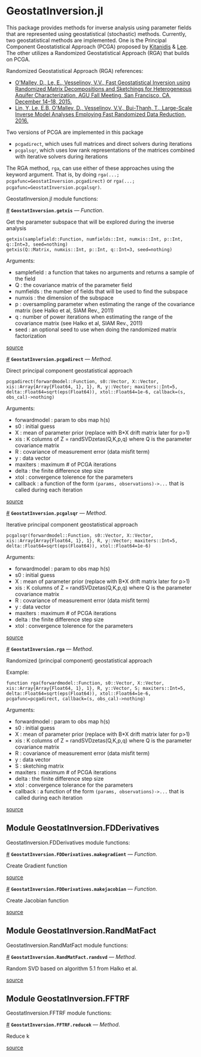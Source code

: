 
<a id='GeostatInversion.jl-1'></a>

# GeostatInversion.jl


This package provides methods for inverse analysis using parameter fields that are represented using geostatistical (stochastic) methods. Currently, two geostatistical methods are implemented. One is the Principal Component Geostatistical Approach (PCGA) proposed by [Kitanidis](http://dx.doi.org/10.1002/2013WR014630) & [Lee](http://dx.doi.org/10.1002/2014WR015483). The other utilizes a Randomized Geostatistical Approach (RGA) that builds on PCGA.


Randomized Geostatistical Approach (RGA) references:


  * [O'Malley, D., Le, E., Vesselinov, V.V., Fast Geostatistical Inversion using Randomized Matrix Decompositions and Sketchings for Heterogeneous Aquifer Characterization, AGU Fall Meeting, San Francisco, CA, December 14–18, 2015.](http://adsabs.harvard.edu/abs/2015AGUFM.T31E..03O)
  * [Lin, Y, Le, E.B, O'Malley, D., Vesselinov, V.V., Bui-Thanh, T., Large-Scale Inverse Model Analyses Employing Fast Randomized Data Reduction, 2016.](submitted)


Two versions of PCGA are implemented in this package


  * `pcgadirect`, which uses full matrices and direct solvers during iterations
  * `pcgalsqr`, which uses low rank representations of the matrices combined with iterative solvers during iterations


The RGA method, `rga`, can use either of these approaches using the keyword argument. That is, by doing `rga(...; pcgafunc=GeostatInversion.pcgadirect)` or `rga(...; pcgafunc=GeostatInversion.pcgalsqr)`.


GeostatInversion.jl module functions:

<a id='GeostatInversion.getxis' href='#GeostatInversion.getxis'>#</a>
**`GeostatInversion.getxis`** &mdash; *Function*.



Get the parameter subspace that will be explored during the inverse analysis

```
getxis(samplefield::Function, numfields::Int, numxis::Int, p::Int, q::Int=3, seed=nothing)
getxis(Q::Matrix, numxis::Int, p::Int, q::Int=3, seed=nothing)
```

Arguments:

  * samplefield : a function that takes no arguments and returns a sample of the field
  * Q : the covariance matrix of the parameter field
  * numfields : the number of fields that will be used to find the subspace
  * numxis : the dimension of the subspace
  * p : oversampling parameter when estimating the range of the covariance matrix (see Halko et al, SIAM Rev., 2011)
  * q : number of power iterations when estimating the range of the covariance matrix (see Halko et al, SIAM Rev., 2011)
  * seed : an optional seed to use when doing the randomized matrix factorization


<a target='_blank' href='https://github.com/madsjulia/GeostatInversion.jl/tree/b059d7988abfc525c8733dd511ac92a0c8e45b2f/src/GeostatInversion.jl#L37-L54' class='documenter-source'>source</a><br>

<a id='GeostatInversion.pcgadirect-Tuple{Function,Array{T,1},Array{T,1},Array{Array{Float64,1},1},Any,Array{T,1}}' href='#GeostatInversion.pcgadirect-Tuple{Function,Array{T,1},Array{T,1},Array{Array{Float64,1},1},Any,Array{T,1}}'>#</a>
**`GeostatInversion.pcgadirect`** &mdash; *Method*.



Direct principal component geostatistical approach

```
pcgadirect(forwardmodel::Function, s0::Vector, X::Vector, xis::Array{Array{Float64, 1}, 1}, R, y::Vector; maxiters::Int=5, delta::Float64=sqrt(eps(Float64)), xtol::Float64=1e-6, callback=(s, obs_cal)->nothing)
```

Arguments:

  * forwardmodel : param to obs map h(s)
  * s0 : initial guess
  * X : mean of parameter prior (replace with B*X drift matrix later for p>1)
  * xis : K columns of Z = randSVDzetas(Q,K,p,q) where Q is the parameter covariance matrix
  * R : covariance of measurement error (data misfit term)
  * y : data vector
  * maxiters : maximum # of PCGA iterations
  * delta : the finite difference step size
  * xtol : convergence tolerence for the parameters
  * callback : a function of the form `(params, observations)->...` that is called during each iteration


<a target='_blank' href='https://github.com/madsjulia/GeostatInversion.jl/tree/b059d7988abfc525c8733dd511ac92a0c8e45b2f/src/direct.jl#L1-L20' class='documenter-source'>source</a><br>

<a id='GeostatInversion.pcgalsqr-Tuple{Function,Array{T,1},Array{T,1},Array{Array{Float64,1},1},Any,Array{T,1}}' href='#GeostatInversion.pcgalsqr-Tuple{Function,Array{T,1},Array{T,1},Array{Array{Float64,1},1},Any,Array{T,1}}'>#</a>
**`GeostatInversion.pcgalsqr`** &mdash; *Method*.



Iterative principal component geostatistical approach

```
pcgalsqr(forwardmodel::Function, s0::Vector, X::Vector, xis::Array{Array{Float64, 1}, 1}, R, y::Vector; maxiters::Int=5, delta::Float64=sqrt(eps(Float64)), xtol::Float64=1e-6)
```

Arguments:

  * forwardmodel : param to obs map h(s)
  * s0 : initial guess
  * X : mean of parameter prior (replace with B*X drift matrix later for p>1)
  * xis : K columns of Z = randSVDzetas(Q,K,p,q) where Q is the parameter covariance matrix
  * R : covariance of measurement error (data misfit term)
  * y : data vector
  * maxiters : maximum # of PCGA iterations
  * delta : the finite difference step size
  * xtol : convergence tolerence for the parameters


<a target='_blank' href='https://github.com/madsjulia/GeostatInversion.jl/tree/b059d7988abfc525c8733dd511ac92a0c8e45b2f/src/lsqr.jl#L1-L19' class='documenter-source'>source</a><br>

<a id='GeostatInversion.rga-Tuple{Function,Array{T,1},Array{T,1},Array{Array{Float64,1},1},Any,Array{T,1},Any}' href='#GeostatInversion.rga-Tuple{Function,Array{T,1},Array{T,1},Array{Array{Float64,1},1},Any,Array{T,1},Any}'>#</a>
**`GeostatInversion.rga`** &mdash; *Method*.



Randomized (principal component) geostatistical approach

Example:

```
function rga(forwardmodel::Function, s0::Vector, X::Vector, xis::Array{Array{Float64, 1}, 1}, R, y::Vector, S; maxiters::Int=5, delta::Float64=sqrt(eps(Float64)), xtol::Float64=1e-6, pcgafunc=pcgadirect, callback=(s, obs_cal)->nothing)
```

Arguments:

  * forwardmodel : param to obs map h(s)
  * s0 : initial guess
  * X : mean of parameter prior (replace with B*X drift matrix later for p>1)
  * xis : K columns of Z = randSVDzetas(Q,K,p,q) where Q is the parameter covariance matrix
  * R : covariance of measurement error (data misfit term)
  * y : data vector
  * S : sketching matrix
  * maxiters : maximum # of PCGA iterations
  * delta : the finite difference step size
  * xtol : convergence tolerance for the parameters
  * callback : a function of the form `(params, observations)->...` that is called during each iteration


<a target='_blank' href='https://github.com/madsjulia/GeostatInversion.jl/tree/b059d7988abfc525c8733dd511ac92a0c8e45b2f/src/GeostatInversion.jl#L75-L97' class='documenter-source'>source</a><br>


<a id='Module-GeostatInversion.FDDerivatives-1'></a>

## Module GeostatInversion.FDDerivatives


GeostatInversion.FDDerivatives module functions:

<a id='GeostatInversion.FDDerivatives.makegradient' href='#GeostatInversion.FDDerivatives.makegradient'>#</a>
**`GeostatInversion.FDDerivatives.makegradient`** &mdash; *Function*.



Create Gradient function


<a target='_blank' href='https://github.com/madsjulia/GeostatInversion.jl/tree/b059d7988abfc525c8733dd511ac92a0c8e45b2f/src/FDDerivatives.jl#L22' class='documenter-source'>source</a><br>

<a id='GeostatInversion.FDDerivatives.makejacobian' href='#GeostatInversion.FDDerivatives.makejacobian'>#</a>
**`GeostatInversion.FDDerivatives.makejacobian`** &mdash; *Function*.



Create Jacobian function


<a target='_blank' href='https://github.com/madsjulia/GeostatInversion.jl/tree/b059d7988abfc525c8733dd511ac92a0c8e45b2f/src/FDDerivatives.jl#L3' class='documenter-source'>source</a><br>


<a id='Module-GeostatInversion.RandMatFact-1'></a>

## Module GeostatInversion.RandMatFact


GeostatInversion.RandMatFact module functions:

<a id='GeostatInversion.RandMatFact.randsvd-Tuple{Any,Int64,Int64,Int64}' href='#GeostatInversion.RandMatFact.randsvd-Tuple{Any,Int64,Int64,Int64}'>#</a>
**`GeostatInversion.RandMatFact.randsvd`** &mdash; *Method*.



Random SVD based on algorithm 5.1 from Halko et al.


<a target='_blank' href='https://github.com/madsjulia/GeostatInversion.jl/tree/b059d7988abfc525c8733dd511ac92a0c8e45b2f/src/RandMatFact.jl#L75' class='documenter-source'>source</a><br>


<a id='Module-GeostatInversion.FFTRF-1'></a>

## Module GeostatInversion.FFTRF


GeostatInversion.FFTRF module functions:

<a id='GeostatInversion.FFTRF.reducek-Tuple{Any,Type{Val{N}}}' href='#GeostatInversion.FFTRF.reducek-Tuple{Any,Type{Val{N}}}'>#</a>
**`GeostatInversion.FFTRF.reducek`** &mdash; *Method*.



Reduce k


<a target='_blank' href='https://github.com/madsjulia/GeostatInversion.jl/tree/b059d7988abfc525c8733dd511ac92a0c8e45b2f/src/FFTRF.jl#L6' class='documenter-source'>source</a><br>

